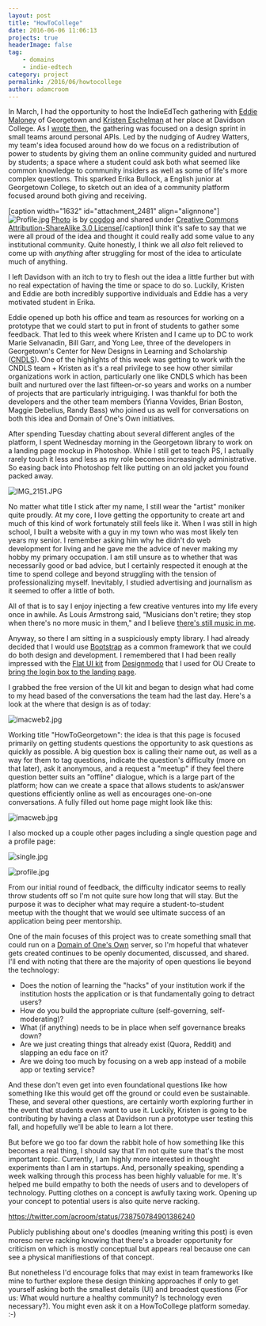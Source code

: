 ```yaml
---
layout: post
title: "HowToCollege"
date: 2016-06-06 11:06:13
projects: true
headerImage: false
tag:
    - domains
    - indie-edtech
category: project
permalink: /2016/06/howtocollege
author: adamcroom
---
```


In March, I had the opportunity to host the IndieEdTech gathering with [Eddie Maloney](https://twitter.com/eddiemaloney) of Georgetown and [Kristen Eschelman](http://kristeneshleman.com) at her place at Davidson College. As I [wrote then](http://backup.adamcroom.com/2016/03/indie-edtech-design-sprint/), the gathering was focused on a design sprint in small teams around personal APIs. Led by the nudging of Audrey Watters, my team's idea focused around how do we focus on a redistribution of power to students by giving them an online community guided and nurtured by students; a space where a student could ask both what seemed like common knowledge to community insiders as well as some of life's more complex questions. This sparked Erika Bullock, a English junior at Georgetown College, to sketch out an idea of a community platform focused around both giving and receiving.

[caption width="1632" id="attachment_2481" align="alignnone"]![Profile.jpg](http://backup.adamcroom.com/wp-content/uploads/2016/03/Profile.jpg) [Photo](http://cogdogblog.com/wp-content/uploads/2016/03/Profile.jpg) is by [cogdog](http://cogdogblog.com) and shared under [Creative Commons Attribution-ShareAlike 3.0 License](http://creativecommons.org/licenses/by-sa/3.0/)[/caption]I think it's safe to say that we were all proud of the idea and thought it could really add some value to any institutional community. Quite honestly, I think we all _also_ felt relieved to come up with _anything_ after struggling for most of the idea to articulate much of anything.

I left Davidson with an itch to try to flesh out the idea a little further but with no real expectation of having the time or space to do so. Luckily, Kristen and Eddie are both incredibly supportive individuals and Eddie has a very motivated student in Erika.

Eddie opened up both his office and team as resources for working on a prototype that we could start to put in front of students to gather some feedback. That led to this week where Kristen and I came up to DC to work Marie Selvanadin, Bill Garr, and Yong Lee, three of the developers in Georgetown's Center for New Designs in Learning and Scholarship ([CNDLS](https://cndls.georgetown.edu)). One of the highlights of this week was getting to work with the CNDLS team + Kristen as it's a real privilege to see how other similar organizations work in action, particularly one like CNDLS which has been built and nurtured over the last fifteen-or-so years and works on a number of projects that are particularly intriguiging. I was thankful for both the developers and the other team members (Yianna Vovides, Brian Boston, Maggie Debelius, Randy Bass) who joined us as well for conversations on both this idea and Domain of One's Own initiatives.

After spending Tuesday chatting about several different angles of the platform, I spent Wednesday morning in the Georgetown library to work on a landing page mockup in Photoshop. While I still get to teach PS, I actually rarely touch it less and less as my role becomes increasingly administrative. So easing back into Photoshop felt like putting on an old jacket you found packed away.

![IMG_2151.JPG](http://backup.adamcroom.com/wp-content/uploads/2016/06/IMG_2151.jpg)

No matter what title I stick after my name, I still wear the "artist" moniker quite proudly. At my core, I love getting the opportunity to create art and much of this kind of work fortunately still feels like it. When I was still in high school, I built a website with a guy in my town who was most likely ten years my senior. I remember asking him why he didn't do web development for living and he gave me the advice of never making my hobby my primary occupation. I am still unsure as to whether that was necessarily good or bad advice, but I certainly respected it enough at the time to spend college and beyond struggling with the tension of professionalizing myself. Inevitably, I studied advertising and journalism as it seemed to offer a little of both.

All of that is to say I enjoy injecting a few creative ventures into my life every once in awhile. As Louis Armstrong said, "Musicians don't retire; they stop when there's no more music in them," and I believe [there's still music in me](https://twitter.com/acroom/status/739306811761643521).

Anyway, so there I am sitting in a suspiciously empty library. I had already decided that I would use [Bootstrap](http://getbootstrap.com) as a common framework that we could do both design and development. I remembered that I had been really impressed with the [Flat UI kit](http://designmodo.github.io/Flat-UI/) from [Designmodo](http://designmodo.com) that I used for OU Create to [bring the login box to the landing page](http://backup.adamcroom.com/2016/01/rolling-out-a-new-front-page-for-2016/).

I grabbed the free version of the UI kit and began to design what had come to my head based of the conversations the team had the last day. Here's a look at the where that design is as of today:

![imacweb2.jpg](http://backup.adamcroom.com/wp-content/uploads/2016/06/imacweb2-1.jpg)

Working title "HowToGeorgetown": the idea is that this page is focused primarily on getting students questions the opportunity to ask questions as quickly as possible. A big question box is calling their name out, as well as a way for them to tag questions, indicate the question's difficulty (more on that later), ask it anonymous, and a request a "meetup" if they feel there question better suits an "offline" dialogue, which is a large part of the platform; how can we create a space that allows students to ask/answer questions efficiently online as well as encourages one-on-one conversations. A fully filled out home page might look like this:

![imacweb.jpg](http://backup.adamcroom.com/wp-content/uploads/2016/06/imacweb.jpg)

I also mocked up a couple other pages including a single question page and a profile page:

![single.jpg](http://backup.adamcroom.com/wp-content/uploads/2016/06/single.jpg)

![profile.jpg](http://backup.adamcroom.com/wp-content/uploads/2016/06/profile.jpg)

From our initial round of feedback, the difficulty indicator seems to really throw students off so I'm not quite sure how long that will stay. But the purpose it was to decipher what may require a student-to-student meetup with the thought that we would see ultimate success of an application being peer mentorship.

One of the main focuses of this project was to create something small that could run on a [Domain of One's Own](https://reclaimhosting.com/domain-of-ones-own/) server, so I'm hopeful that whatever gets created continues to be openly documented, discussed, and shared. I'll end with noting that there are the majority of open questions lie beyond the technology:

*   Does the notion of learning the "hacks" of your institution work if the institution hosts the application or is that fundamentally going to detract users?
*   How do you build the appropriate culture (self-governing, self-moderating)?
*   What (if anything) needs to be in place when self governance breaks down?
*   Are we just creating things that already exist (Quora, Reddit) and slapping an edu face on it?
*   Are we doing too much by focusing on a web app instead of a mobile app or texting service?

And these don't even get into even foundational questions like how something like this would get off the ground or could even be sustainable. These, and several other questions, are certainly worth exploring further in the event that students even want to use it. Luckily, Kristen is going to be contributing by having a class at Davidson run a prototype user testing this fall, and hopefully we'll be able to learn a lot there.

But before we go too far down the rabbit hole of how something like this becomes a real thing, I should say that I'm not quite sure that's the most important topic. Currently, I am highly more interested in thought experiments than I am in startups. And, personally speaking, spending a week walking through this process has been highly valuable for me. It's helped me build empathy to both the needs of users and to developers of technology. Putting clothes on a concept is awfully taxing work. Opening up your concept to potential users is also quite nerve racking.

https://twitter.com/acroom/status/738750784901386240

Publicly publishing about one's doodles (meaning writing this post) is even moreso nerve racking knowing that there's a broader opportunity for criticism on which is mostly conceptual but appears real because one can see a physical manifiestions of that concept.

But nonetheless I'd encourage folks that may exist in team frameworks like mine to further explore these design thinking approaches if only to get yourself asking both the smallest details (UI) and broadest questions (For us: What would nurture a healthy community? Is technology even necessary?). You might even ask it on a HowToCollege platform someday. :-)
